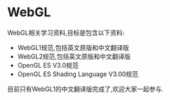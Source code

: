 # WebGL
WebGL相关学习资料,目标是包含以下资料:
- WebGL1规范,包括英文原版和中文翻译版
- WebGL2规范,包括英文原版和中文翻译版
- OpenGL ES V3.0规范
- OpenGL ES Shading Language V3.00规范

目前只有WebGL1的中文翻译版完成了,欢迎大家一起参与.
